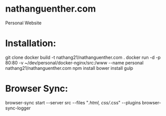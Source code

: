 # nathanguenther.com
Personal Website

# Installation:
git clone
docker build -t nathang21/nathanguenther.com .
docker run -d -p 80:80  -v ~/dev/personal/docker-nginx/src:/www --name personal nathang21/nathanguenther.com
npm install
bower install
gulp

# Browser Sync:
browser-sync start --server src --files "*.html, css/*.css" --plugins browser-sync-logger

